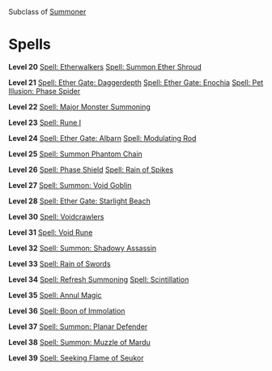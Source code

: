 <!-- TITLE: Etherealist -->
<!-- SUBTITLE: Etherealists can channel and summon manifestations from seemingly nowhere.  Creatures, equipment and elemental bombardment are mere trivialities to a seasoned Etherealist.  Some of the more talented of this circle have learned how to move groups of travelers across great distances in the blink of an eye. -->

Subclass of [Summoner](summoner)
# Spells

**Level 20**
[Spell: Etherwalkers](etherwalkers)
[Spell: Summon Ether Shroud](summon-ether-shroud)

**Level 21**
[Spell: Ether Gate: Daggerdepth](ether-gate-daggerdepth)
[Spell: Ether Gate: Enochia](ether-gate-enochia)
[Spell: Pet Illusion: Phase Spider](pet-illusion-phase-spider)

**Level 22**
[Spell: Major Monster Summoning](major-monster-summoning)

**Level 23**
[Spell: Rune I](rune-i)

**Level 24**
[Spell: Ether Gate: Albarn](ether-gate-albarn)
[Spell: Modulating Rod](modulatig-rod)

**Level 25**
[Spell: Summon Phantom Chain](summon-phantom-chain)

**Level 26**
[Spell: Phase Shield](phase-shield)
[Spell: Rain of Spikes](rain-of-spikes)

**Level 27**
[Spell: Summon: Void Goblin](summon-void-goblin)

**Level 28**
[Spell: Ether Gate: Starlight Beach](ether-gate-starlight-beach)

**Level 30**
[Spell: Voidcrawlers](voidcrawlers)

**Level 31**
[Spell: Void Rune](void-rune)

**Level 32**
[Spell: Summon: Shadowy Assassin](summon-shadowy-assassin)

**Level 33**
[Spell: Rain of Swords](rain-of-swords)

**Level 34**
[Spell: Refresh Summoning](refresh-summoning)
[Spell: Scintillation](scintillation)

**Level 35**
[Spell: Annul Magic](annul-magic)

**Level 36**
[Spell: Boon of Immolation](boon-of-immolation)

**Level 37**
[Spell: Summon: Planar Defender](summon-planar-defender)

**Level 38**
[Spell: Summon: Muzzle of Mardu](summon-muzzle-of-mardu)

**Level 39**
[Spell: Seeking Flame of Seukor](seeking-flame-of-seukor)